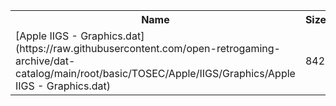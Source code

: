 <table>
<tr><th>Name</th><th>Size</th></tr>
<tr><td>
[Apple IIGS - Graphics.dat](https://raw.githubusercontent.com/open-retrogaming-archive/dat-catalog/main/root/basic/TOSEC/Apple/IIGS/Graphics/Apple IIGS - Graphics.dat)
</td><td>842</td></tr>
</table>
